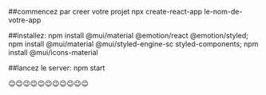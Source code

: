 ##commencez par creer votre projet
npx create-react-app le-nom-de-votre-app


##installez:
npm install @mui/material @emotion/react @emotion/styled;
npm install @mui/material @mui/styled-engine-sc styled-components;
npm install @mui/icons-material


##lancez le server:
npm start

😉😉😉😉😉😉😉😉😉😉😉

